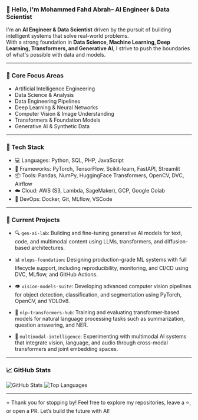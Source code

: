 ### 👋 Hello, I'm Mohammed Fahd Abrah– AI Engineer & Data Scientist

I'm an **AI Engineer & Data Scientist** driven by the pursuit of building intelligent systems that solve real-world problems.  
With a strong foundation in **Data Science, Machine Learning, Deep Learning, Transformers, and Generative AI**, I strive to push the boundaries of what's possible with data and models.

---

### 🧠 Core Focus Areas
-  Artificial Intelligence Engineering
-  Data Science & Analysis
-  Data Engineering Pipelines
-  Deep Learning & Neural Networks
-  Computer Vision & Image Understanding
-  Transformers & Foundation Models
-  Generative AI & Synthetic Data

---

### 🧰 Tech Stack
- 💻 Languages: Python, SQL, PHP, JavaScript
- 🧱 Frameworks: PyTorch, TensorFlow, Scikit-learn, FastAPI, Streamlit
- 📦 Tools: Pandas, NumPy, HuggingFace Transformers, OpenCV, DVC, Airflow
- ☁️ Cloud: AWS (S3, Lambda, SageMaker), GCP, Google Colab
- 🧰 DevOps: Docker, Git, MLflow, VSCode

---

### 🚀 Current Projects

- 🔍 `gen-ai-lab`: Building and fine-tuning generative AI models for text, code, and multimodal content using LLMs, transformers, and diffusion-based architectures.

- 📊 `mlops-foundation`: Designing production-grade ML systems with full lifecycle support, including reproducibility, monitoring, and CI/CD using DVC, MLflow, and GitHub Actions.

- 👁️ `vision-models-suite`: Developing advanced computer vision pipelines for object detection, classification, and segmentation using PyTorch, OpenCV, and YOLOv8.

- 🧬 `nlp-transformers-hub`: Training and evaluating transformer-based models for natural language processing tasks such as summarization, question answering, and NER.

- 🧠 `multimodal-intelligence`: Experimenting with multimodal AI systems that integrate vision, language, and audio through cross-modal transformers and joint embedding spaces.



---

### 📈 GitHub Stats
![GitHub Stats](https://github-readme-stats.vercel.app/api?username=MOHAMMEDFAHD&show_icons=true&theme=transparent)
![Top Languages](https://github-readme-stats.vercel.app/api/top-langs/?username=MOHAMMEDFAHD&layout=compact&theme=transparent)

---

⭐️ Thank you for stopping by! Feel free to explore my repositories, leave a ⭐, or open a PR. Let’s build the future with AI!

